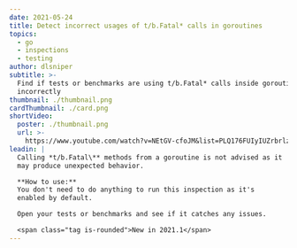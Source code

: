 ```yaml
---
date: 2021-05-24
title: Detect incorrect usages of t/b.Fatal* calls in goroutines
topics:
  - go
  - inspections
  - testing
author: dlsniper
subtitle: >-
  Find if tests or benchmarks are using t/b.Fatal* calls inside goroutines
  incorrectly
thumbnail: ./thumbnail.png
cardThumbnail: ./card.png
shortVideo:
  poster: ./thumbnail.png
  url: >-
    https://www.youtube.com/watch?v=NEtGV-cfoJM&list=PLQ176FUIyIUZrbrlz4AY1V8VzBJKZyVlW&index=33
leadin: |
  Calling *t/b.Fatal\** methods from a goroutine is not advised as it
  may produce unexpected behavior.

  **How to use:**
  You don't need to do anything to run this inspection as it's
  enabled by default.

  Open your tests or benchmarks and see if it catches any issues.

  <span class="tag is-rounded">New in 2021.1</span>
---
```


